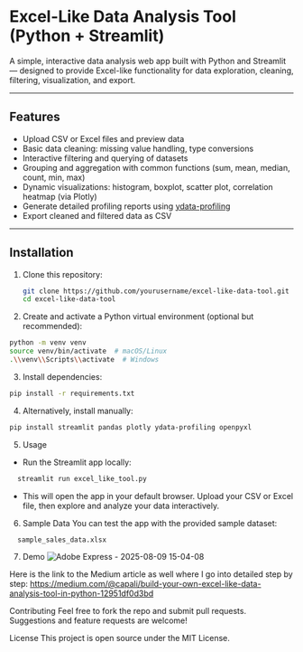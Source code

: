 



# Excel-Like Data Analysis Tool (Python + Streamlit)

A simple, interactive data analysis web app built with Python and Streamlit — designed to provide Excel-like functionality for data exploration, cleaning, filtering, visualization, and export.

---

## Features

- Upload CSV or Excel files and preview data
- Basic data cleaning: missing value handling, type conversions
- Interactive filtering and querying of datasets
- Grouping and aggregation with common functions (sum, mean, median, count, min, max)
- Dynamic visualizations: histogram, boxplot, scatter plot, correlation heatmap (via Plotly)
- Generate detailed profiling reports using [ydata-profiling](https://github.com/ydataai/ydata-profiling)
- Export cleaned and filtered data as CSV

---

## Installation

1. Clone this repository:

   ```bash
   git clone https://github.com/yourusername/excel-like-data-tool.git
   cd excel-like-data-tool

2. Create and activate a Python virtual environment (optional but recommended):

  ```bash
  python -m venv venv
  source venv/bin/activate  # macOS/Linux
  .\\venv\\Scripts\\activate  # Windows
  ```





3. Install dependencies:

  ```bash
  pip install -r requirements.txt
  ```

4. Alternatively, install manually:

  ```bash
  pip install streamlit pandas plotly ydata-profiling openpyxl
  ```

5. Usage
  - Run the Streamlit app locally:

```bash
  streamlit run excel_like_tool.py
  ```

  - This will open the app in your default browser. Upload your CSV or Excel file, then explore and analyze your data interactively.

6. Sample Data
You can test the app with the provided sample dataset:

```bash
  sample_sales_data.xlsx
  ```


7. Demo
![Adobe Express - 2025-08-09 15-04-08](https://github.com/user-attachments/assets/36120c53-037b-48c5-bed9-275e20de6c28)

Here is the link to the Medium article as well where I go into detailed step by step: https://medium.com/@capali/build-your-own-excel-like-data-analysis-tool-in-python-12951df0d3bd

Contributing
Feel free to fork the repo and submit pull requests. Suggestions and feature requests are welcome!

License
This project is open source under the MIT License.



